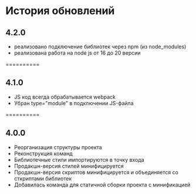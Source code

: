 # История обновлений

## 4.2.0

* реализовано подключение библиотек через npm (из node_modules)
* реализована работа на node js от 16 до 20 версии

==========

## 4.1.0

* JS код всегда обрабатывается webpack
* Убран type="module" в подключении JS-файла 

==========

## 4.0.0

* Реорганизация структуры проекта
* Реконструкция команд
* Библиотечные стили импортируются в точку входа
* Продакшн-версия стилей минифицируется
* Продакшн-версия скриптов минифицируется и объединяется со сткриптами библиотек
* Добавилась команда для статичной сборки проекта с минификацией